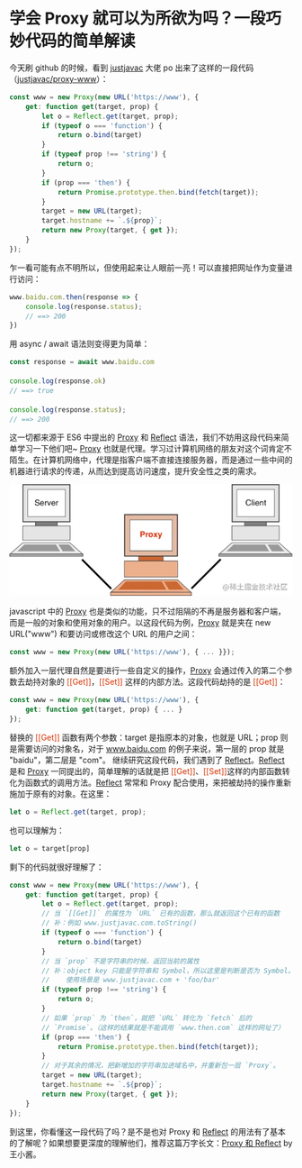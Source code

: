 # 学会 Proxy 就可以为所欲为吗？一段巧妙代码的简单解读

今天刷 github 的时候，看到 [justjavac](https://github.com/justjavac) 大佬 po 出来了这样的一段代码（[justjavac/proxy-www](https://github.com/justjavac/proxy-www)）：

```js
const www = new Proxy(new URL('https://www'), {
    get: function get(target, prop) {
        let o = Reflect.get(target, prop);
        if (typeof o === 'function') {
            return o.bind(target)
        }
        if (typeof prop !== 'string') {
            return o;
        }
        if (prop === 'then') {
            return Promise.prototype.then.bind(fetch(target));
        }
        target = new URL(target);
        target.hostname += `.${prop}`;
        return new Proxy(target, { get });
    }
});
```

乍一看可能有点不明所以，但使用起来让人眼前一亮！可以直接把网址作为变量进行访问：

```js
www.baidu.com.then(response => {
    console.log(response.status);
    // ==> 200
})
```


用 async / await 语法则变得更为简单：

```js
const response = await www.baidu.com

console.log(response.ok)
// ==> true

console.log(response.status);
// ==> 200

```

这一切都来源于 ES6 中提出的 [Proxy](https://developer.mozilla.org/zh-CN/docs/Web/JavaScript/Reference/Global_Objects/Proxy) 和 [Reflect](https://developer.mozilla.org/zh-CN/docs/Web/JavaScript/Reference/Global_Objects/reflect) 语法，我们不妨用这段代码来简单学习一下他们吧~
[Proxy](https://developer.mozilla.org/zh-CN/docs/Web/JavaScript/Reference/Global_Objects/Proxy) 也就是代理。学习过计算机网络的朋友对这个词肯定不陌生。在计算机网络中，代理是指客户端不直接连接服务器，而是通过一些中间的机器进行请求的传递，从而达到提高访问速度，提升安全性之类的需求。


![](../imgs/proxy.awebp)

javascript 中的 [Proxy](https://developer.mozilla.org/zh-CN/docs/Web/JavaScript/Reference/Global_Objects/Proxy) 也是类似的功能，只不过阻隔的不再是服务器和客户端，而是一般的对象和使用对象的用户。以这段代码为例，[Proxy](https://developer.mozilla.org/zh-CN/docs/Web/JavaScript/Reference/Global_Objects/Proxy) 就是夹在 new URL("www") 和要访问或修改这个 URL 的用户之间：

```js
const www = new Proxy(new URL('https://www'), { ... }});
```


额外加入一层代理自然是要进行一些自定义的操作，[Proxy](https://developer.mozilla.org/zh-CN/docs/Web/JavaScript/Reference/Global_Objects/Proxy) 会通过传入的第二个参数去劫持对象的 <font color="#D33200">[[Get]]</font>，<font color="#D33200">[[Set]]</font> 这样的内部方法。这段代码劫持的是 <font color="#D33200">[[Get]]</font>：

```js
const www = new Proxy(new URL('https://www'), {
    get: function get(target, prop) { ... }
});

```

替换的 <font color="#D33200">[[Get]]</font> 函数有两个参数：target 是指原本的对象，也就是 URL；prop 则是需要访问的对象名，对于 www.baidu.com 的例子来说，第一层的 prop 就是 "baidu"，第二层是 "com"。
继续研究这段代码，我们遇到了 [Reflect](https://developer.mozilla.org/zh-CN/docs/Web/JavaScript/Reference/Global_Objects/reflect)。[Reflect](https://developer.mozilla.org/zh-CN/docs/Web/JavaScript/Reference/Global_Objects/reflect) 是和 [Proxy](https://developer.mozilla.org/zh-CN/docs/Web/JavaScript/Reference/Global_Objects/Proxy) 一同提出的，简单理解的话就是把 <font color="#D33200">[[Get]]</font>、<font color="#D33200">[[Set]]</font>这样的内部函数转化为函数式的调用方法。[Reflect](https://developer.mozilla.org/zh-CN/docs/Web/JavaScript/Reference/Global_Objects/reflect) 常常和 Proxy 配合使用，来把被劫持的操作重新施加于原有的对象。在这里：

```js
let o = Reflect.get(target, prop);

```

也可以理解为：

```js
let o = target[prop]
```

剩下的代码就很好理解了：

```js
const www = new Proxy(new URL('https://www'), {
    get: function get(target, prop) {
        let o = Reflect.get(target, prop);
        // 当 `[[Get]]` 的属性为 `URL` 已有的函数，那么就返回这个已有的函数
        // 补：例如 www.justjavac.com.toString()
        if (typeof o === 'function') {
            return o.bind(target)
        }
        // 当 `prop` 不是字符串的时候，返回当前的属性
        // 补：object key 只能是字符串和 Symbol，所以这里是判断是否为 Symbol。
        //    使用场景是 www.justjavac.com + 'foo/bar'
        if (typeof prop !== 'string') {
            return o;
        }
        // 如果 `prop` 为 `then`，就把 `URL` 转化为 `fetch` 后的
        // `Promise`。（这样的结果就是不能调用 `www.then.com` 这样的网址了）
        if (prop === 'then') {
            return Promise.prototype.then.bind(fetch(target));
        }
        // 对于其余的情况，把新增加的字符串加进域名中，并重新包一层 `Proxy`。
        target = new URL(target);
        target.hostname += `.${prop}`;
        return new Proxy(target, { get });
    }
});

```


到这里，你看懂这一段代码了吗？是不是也对 Proxy 和 [Reflect](https://developer.mozilla.org/zh-CN/docs/Web/JavaScript/Reference/Global_Objects/reflect) 的用法有了基本的了解呢？如果想要更深度的理解他们，推荐这篇万字长文：[Proxy 和 Reflect](https://juejin.cn/post/6844904090116292616) by 王小酱。
